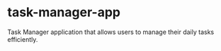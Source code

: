 # task-manager-app
Task Manager application that allows users to manage their daily tasks efficiently.
